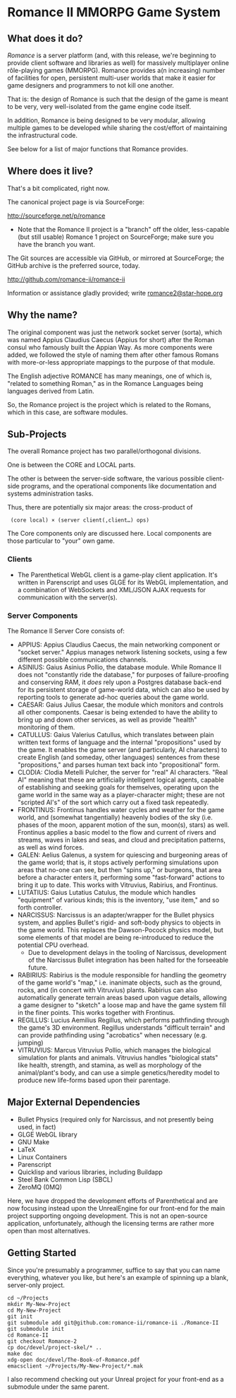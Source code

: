 # Romance Ⅱ MMORPG Game System

## What does it do?

*Romance* is a server platform  (and, with this release, we're beginning
to  provide  client  software  and  libraries  as  well)  for  massively
multiplayer  online rôle-playing  games (MMORPG).  Romance provides  a(n
increasing) number of facilities  for open, persistent multi-user worlds
that  make it  easier for  game designers  and programmers  to not  kill
one another.

That is: the  design of Romance is  such that the design of  the game is
meant to be very, very well-isolated from the game engine code itself.

In  addition, Romance  is being  designed to  be very  modular, allowing
multiple  games  to  be  developed  while  sharing  the  cost/effort  of
maintaining the infrastructural code.

See below for a list of major functions that Romance provides.

## Where does it live?

That's a bit complicated, right now.

The canonical project page is via SourceForge:

http://sourceforge.net/p/romance

 * Note  that  the Romance  Ⅱ  project  is  a  "branch" off  the  older,
   less-capable  (but still  usable) Romance  1 project  on SourceForge;
   make sure you have the branch you want.

The Git sources  are accessible via GitHub, or  mirrored at SourceForge;
the GitHub archive is the preferred source, today.

http://github.com/romance-ii/romance-ii

Information or assistance gladly provided; write romance2@star-hope.org

## Why the name?

The original component was just the network socket server (sorta), which
was  named Appius  Claudius Caecus  (Appius for  short) after  the Roman
consul who famously built the Appian Way. As more components were added,
we followed  the style  of naming  them after  other famous  Romans with
more-or-less appropriate mappings to the purpose of that module.

The  English adjective  ROMANCE  has  many meanings,  one  of which  is,
"related  to  something  Roman,"  as  in  the  Romance  Languages  being
languages derived from Latin.

So, the Romance  project is the project which is  related to the Romans,
which in this case, are software modules.

## Sub-Projects

The overall Romance project has two parallel/orthogonal divisions.

One is between the CORE and LOCAL parts.

The  other is  between the  server-side software,  the various  possible
client-side programs, and the  operational components like documentation
and systems administration tasks.

Thus, there are potentially six major areas: the cross-product of

     (core local) × (server client(,client…) ops)

The Core components only are  discussed here. Local components are those
particular to "your" own game.

### Clients

 * The   Parenthetical    WebGL   client    is   a    game-play   client
   application. It's written in Parenscript  and uses GLGE for its WebGL
   implementation,  and a  combination of  WebSockets and  XML/JSON AJAX
   requests for communication with the server(s).

### Server Components

The Romance Ⅱ Server Core consists of:

 * APPIUS:  Appius Claudius  Caecus,  the main  networking component  or
   "socket server."   Appius manages network listening  sockets, using a
   few different possible communications channels.
 * ASINIUS: Gaius Asinius Pollio, the  database module. While Romance II
   does   not  "constantly   ride   the  database,"   for  purposes   of
   failure-proofing and conserving  RAM, it *does* rely  upon a Postgres
   database  back-end for  its  persistent storage  of game-world  data,
   which can also be used by  reporting tools to generate ad-hoc queries
   about the game world.
 * CAESAR: Gaius Julius  Caesar, the module which  monitors and controls
   all other components. Caesar is being extended to have the ability to
   bring  up  and down  other  services,  as  well as  provide  "health"
   monitoring of them.
 * CATULLUS:  Gaius Valerius  Catullus, which  translates between  plain
   written text forms  of language and the  internal "propositions" used
   by  the  game. It  enables  the  game  server (and  particularly,  AI
   characters)  to   create  English  (and  someday,   other  languages)
   sentences from these "propositions," and  parses human text back into
   "propositional" form.
 * CLODIA:   Clodia  Metelli   Pulcher,   the  server   for  "real"   AI
   characters. "Real AI" meaning that these are artificially intelligent
   logical  agents,  capable  of  establishing  and  seeking  goals  for
   themselves,  operating upon  the  game world  in the  same  way as  a
   player-character might;  these are  not "scripted  AI's" of  the sort
   which carry out a fixed task repeatedly.
 * FRONTINUS: Frontinus  handles water cycles  and weather for  the game
   world,  and  (somewhat  tangentially)  heavenly  bodies  of  the  sky
   (i.e. phases of the moon, apparent motion of the sun, moon(s), stars)
   as well. Frontinus  applies a basic model to the  flow and current of
   rivers  and  streams,  waves  in   lakes  and  seas,  and  cloud  and
   precipitation patterns, as well as wind forces.
 * GALEN: Aelius Galenus, a system for quiescing and burgeoning areas of
   the game  world; that  is, it  stops actively  performing simulations
   upon areas  that no-one can  see, but  then "spins up,"  or burgeons,
   that   area   before  a   character   enters   it,  performing   some
   "fast-forward"  actions to  bring  it  up to  date.  This works  with
   Vitruvius, Rabirius, and Frontinus.
 * LUTATIUS:   Gaius  Lutatius   Catulus,  the   module  which   handles
   "equipment" of various kinds; this  is the inventory, "use item," and
   so forth controller.
 * NARCISSUS:  Narcissus is  an adapter/wrapper  for the  Bullet physics
   system, and applies Bullet's rigid-  and soft-body physics to objects
   in the game world. This replaces the Dawson-Pocock physics model, but
   some elements  of that  model are being  re-introduced to  reduce the
   potential CPU overhead.
   * Due to development delays in  the tooling of Narcissus, development
     of  the  Narcissus  Bullet  integration has  been  halted  for  the
     forseeable future.
 * RABIRIUS:  Rabirius  is  the  module  responsible  for  handling  the
   geometry of the  game world's "map," i.e. inanimate  objects, such as
   the ground, rocks,  and (in concert with  Vitruvius) plants. Rabirius
   can  also  automatically  generate  terrain areas  based  upon  vague
   details, allowing  a game designer to  "sketch" a loose map  and have
   the  game  system fill  in  the  finer  points. This  works  together
   with Frontinus.
 * REGILLUS:  Lucius  Aemilius   Regillus,  which  performs  pathfinding
   through the  game's 3D  environment. Regillus  understands "difficult
   terrain"  and   can  provide  pathfinding  using   "acrobatics"  when
   necessary (e.g. jumping)
 * VITRUVIUS:  Marcus Vitruvius  Pollio,  which  manages the  biological
   simulation  for plants  and  animals.  Vitruvius handles  "biological
   stats" like health,  strength, and stamina, as well  as morphology of
   the animal/plant's body, and can use a simple genetics/heredity model
   to produce new life-forms based upon their parentage.

## Major External Dependencies

 * Bullet Physics (required only for Narcissus, and not presently being
   used, in fact)
 * GLGE WebGL library
 * GNU Make
 * LaTeX
 * Linux Containers
 * Parenscript
 * Quicklisp and various libraries, including Buildapp
 * Steel Bank Common Lisp (SBCL)
 * ZeroMQ (0MQ)

Here, we have  dropped the development efforts of  Parenthetical and are
now focusing  instead upon  the UnrealEngine for  our front-end  for the
main project supporting ongoing development.  This is not an open-source
application, unfortunately, although the licensing terms are rather more
open than most alternatives.
 
## Getting Started

Since you're presumably  a programmer, suffice to say that  you can name
everything, whatever  you like, but here's  an example of spinning  up a
blank, server-only project.

    cd ~/Projects
    mkdir My-New-Project
    cd My-New-Project
    git init
    git submodule add git@github.com:romance-ii/romance-ii ./Romance-II
    git submodule init
    cd Romance-II
    git checkout Romance-2
    cp doc/devel/project-skel/* ..
    make doc
    xdg-open doc/devel/The-Book-of-Romance.pdf
    emacsclient ~/Projects/My-New-Project/*.mak

I also recommend checking out your Unreal project for your front-end as
a submodule under the same parent.

